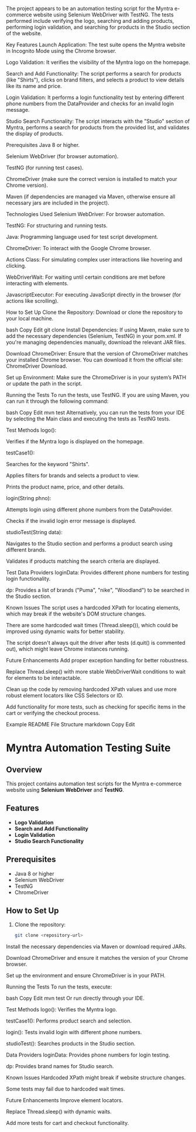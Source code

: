 The project appears to be an automation testing script for the Myntra e-commerce website using Selenium WebDriver with TestNG. The tests performed include verifying the logo, searching and adding products, performing login validation, and searching for products in the Studio section of the website.

Key Features
Launch Application: The test suite opens the Myntra website in Incognito Mode using the Chrome browser.

Logo Validation: It verifies the visibility of the Myntra logo on the homepage.

Search and Add Functionality: The script performs a search for products (like "Shirts"), clicks on brand filters, and selects a product to view details like its name and price.

Login Validation: It performs a login functionality test by entering different phone numbers from the DataProvider and checks for an invalid login message.

Studio Search Functionality: The script interacts with the "Studio" section of Myntra, performs a search for products from the provided list, and validates the display of products.

Prerequisites
Java 8 or higher.

Selenium WebDriver (for browser automation).

TestNG (for running test cases).

ChromeDriver (make sure the correct version is installed to match your Chrome version).

Maven (if dependencies are managed via Maven, otherwise ensure all necessary jars are included in the project).

Technologies Used
Selenium WebDriver: For browser automation.

TestNG: For structuring and running tests.

Java: Programming language used for test script development.

ChromeDriver: To interact with the Google Chrome browser.

Actions Class: For simulating complex user interactions like hovering and clicking.

WebDriverWait: For waiting until certain conditions are met before interacting with elements.

JavascriptExecutor: For executing JavaScript directly in the browser (for actions like scrolling).

How to Set Up
Clone the Repository: Download or clone the repository to your local machine.

bash
Copy
Edit
git clone <repository-url>
Install Dependencies: If using Maven, make sure to add the necessary dependencies (Selenium, TestNG) in your pom.xml. If you're managing dependencies manually, download the relevant JAR files.

Download ChromeDriver: Ensure that the version of ChromeDriver matches your installed Chrome browser. You can download it from the official site: ChromeDriver Download.

Set up Environment: Make sure the ChromeDriver is in your system’s PATH or update the path in the script.

Running the Tests
To run the tests, use TestNG. If you are using Maven, you can run it through the following command:

bash
Copy
Edit
mvn test
Alternatively, you can run the tests from your IDE by selecting the Main class and executing the tests as TestNG tests.

Test Methods
logo():

Verifies if the Myntra logo is displayed on the homepage.

testCase1():

Searches for the keyword "Shirts".

Applies filters for brands and selects a product to view.

Prints the product name, price, and other details.

login(String phno):

Attempts login using different phone numbers from the DataProvider.

Checks if the invalid login error message is displayed.

studioTest(String data):

Navigates to the Studio section and performs a product search using different brands.

Validates if products matching the search criteria are displayed.

Test Data Providers
loginData: Provides different phone numbers for testing login functionality.

dp: Provides a list of brands ("Puma", "nike", "Woodland") to be searched in the Studio section.

Known Issues
The script uses a hardcoded XPath for locating elements, which may break if the website's DOM structure changes.

There are some hardcoded wait times (Thread.sleep()), which could be improved using dynamic waits for better stability.

The script doesn't always quit the driver after tests (d.quit() is commented out), which might leave Chrome instances running.

Future Enhancements
Add proper exception handling for better robustness.

Replace Thread.sleep() with more stable WebDriverWait conditions to wait for elements to be interactable.

Clean up the code by removing hardcoded XPath values and use more robust element locators like CSS Selectors or ID.

Add functionality for more tests, such as checking for specific items in the cart or verifying the checkout process.

Example README File Structure
markdown
Copy
Edit
# Myntra Automation Testing Suite

## Overview
This project contains automation test scripts for the Myntra e-commerce website using **Selenium WebDriver** and **TestNG**.

## Features
- **Logo Validation**
- **Search and Add Functionality**
- **Login Validation**
- **Studio Search Functionality**

## Prerequisites
- Java 8 or higher
- Selenium WebDriver
- TestNG
- ChromeDriver

## How to Set Up
1. Clone the repository:
   ```bash
   git clone <repository-url>
Install the necessary dependencies via Maven or download required JARs.

Download ChromeDriver and ensure it matches the version of your Chrome browser.

Set up the environment and ensure ChromeDriver is in your PATH.

Running the Tests
To run the tests, execute:

bash
Copy
Edit
mvn test
Or run directly through your IDE.

Test Methods
logo(): Verifies the Myntra logo.

testCase1(): Performs product search and selection.

login(): Tests invalid login with different phone numbers.

studioTest(): Searches products in the Studio section.

Data Providers
loginData: Provides phone numbers for login testing.

dp: Provides brand names for Studio search.

Known Issues
Hardcoded XPath might break if website structure changes.

Some tests may fail due to hardcoded wait times.

Future Enhancements
Improve element locators.

Replace Thread.sleep() with dynamic waits.

Add more tests for cart and checkout functionality.
